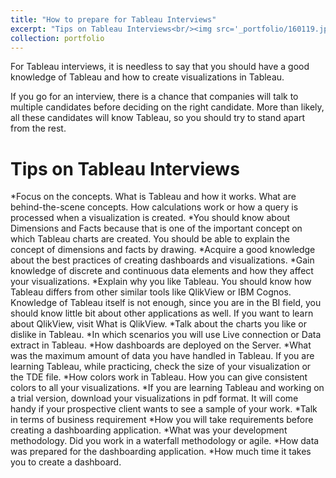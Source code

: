 ```yaml
---
title: "How to prepare for Tableau Interviews"
excerpt: "Tips on Tableau Interviews<br/><img src='_portfolio/160119.jpg'>"
collection: portfolio
---
```

For Tableau interviews, it is needless to say that you should have a good knowledge of Tableau and how to create visualizations in Tableau.<br/>

If you go for an interview, there is a chance that companies will talk to multiple candidates before deciding on the right candidate. More than likely, all these candidates will know Tableau, so you should try to stand apart from the rest.<br/>

# Tips on Tableau Interviews
*Focus on the concepts. What is Tableau and how it works. What are behind-the-scene concepts. How calculations work or how a query is processed when a visualization is created.
*You should know about Dimensions and Facts because that is one of the important concept on which Tableau charts are created. You should be able to explain the concept of dimensions and facts by drawing.
*Acquire a good knowledge about the best practices of creating dashboards and visualizations.
*Gain knowledge of discrete and continuous data elements and how they affect your visualizations.
*Explain why you like Tableau. You should know how Tableau differs from other similar tools like QlikView or IBM Cognos. Knowledge of Tableau itself is not enough, since you are in the BI field, you should know little bit about other applications as well. If you want to learn about QlikView, visit What is QlikView.
*Talk about the charts you like or dislike in Tableau.
*In which scenarios you will use Live connection or Data extract in Tableau.
*How dashboards are deployed on the Server.
*What was the maximum amount of data you have handled in Tableau. If you are learning Tableau, while practicing, check the size of your visualization or the TDE file.
*How colors work in Tableau. How you can give consistent colors to all your visualizations.
*If you are learning Tableau and working on a trial version, download your visualizations in pdf format. It will come handy if your prospective client wants to see a sample of your work.
*Talk in terms of business requirement
*How you will take requirements before creating a dashboarding application.
*What was your development methodology. Did you work in a waterfall methodology or agile.
*How data was prepared for the dashboarding application.
*How much time it takes you to create a dashboard.

